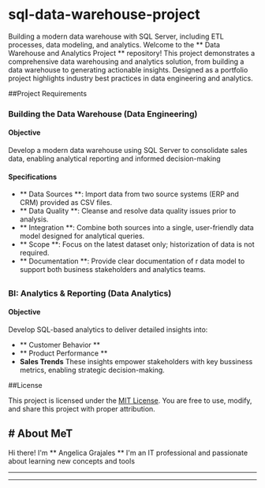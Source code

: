 # sql-data-warehouse-project
Building a modern data warehouse with SQL Server, including ETL processes, data modeling, and analytics.
Welcome to the ** Data Warehouse and Analytics Project ** repository!
This project demonstrates a comprehensive data warehousing and analytics solution, from building a data warehouse to generating actionable insights. Designed as a portfolio project highlights industry best practices in data engineering and analytics.

##Project Requirements

### Building the Data Warehouse (Data Engineering)

#### Objective
Develop a modern data warehouse using SQL Server to consolidate sales data, enabling analytical reporting and informed decision-making

#### Specifications
- ** Data Sources **: Import data from two source systems (ERP and CRM) provided as CSV files.
- ** Data Quality **: Cleanse and resolve data quality issues prior to analysis.
- ** Integration **: Combine both sources into a single, user-friendly data model designed for analytical queries.
- ** Scope **: Focus on the latest dataset only; historization of data is not required.
- ** Documentation **: Provide clear documentation of r data model to support both business stakeholders and analytics teams.

##

### BI: Analytics & Reporting (Data Analytics)

#### Objective
Develop SQL-based analytics to deliver detailed insights into:
- ** Customer Behavior **
- ** Product Performance **
- **Sales Trends**
These insights empower stakeholders with key bussiness metrics, enabling strategic decision-making.

##License

This project is licensed under the [MIT License](LICENSE). You are free to use, modify, and share this project with proper attribution.

## # About MeT
Hi there! I'm ** Angelica Grajales **  I'm an IT professional and passionate about learning new concepts and tools

---

---
